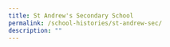 ```yaml
---
title: St Andrew's Secondary School
permalink: /school-histories/st-andrew-sec/
description: ""
---
```

